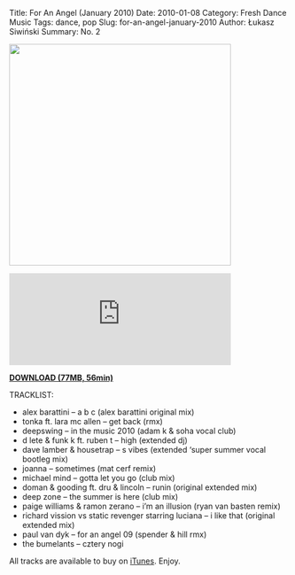 Title: For An Angel (January 2010)
Date: 2010-01-08
Category: Fresh Dance Music
Tags: dance, pop
Slug: for-an-angel-january-2010
Author: Łukasz Siwiński
Summary: No. 2

<a href ="https://drive.google.com/uc?export=download&id=0B_4_ynm06YZIcC1JNWxzMjFLQmc" 
    title="DOWNLOAD" target="_blank">
    <img width="400" src="https://drive.google.com/uc?export=download&id=0B8ZWtaisj528eWZNNmp0S3puX1E" />
</a>

<iframe width="400" height="166" scrolling="no" frameborder="no" src="http://w.soundcloud.com/player?url=http%3A%2F%2Fapi.soundcloud.com%2Ftracks%2F1381204&auto_play=false&show_artwork=false&color=ff7700"></iframe>

<a href ="https://drive.google.com/uc?export=download&id=0B_4_ynm06YZIcC1JNWxzMjFLQmc" 
    title="Fresh Dance Music - For An Angel (January 2010)" target="_blank">
**DOWNLOAD (77MB, 56min)**
</a>

TRACKLIST:  

* alex barattini – a b c (alex barattini original mix)
* tonka ft. lara mc allen – get back (rmx)
* deepswing – in the music 2010 (adam k & soha vocal club)
* d lete & funk k ft. ruben t – high (extended dj)
* dave lamber & housetrap – s vibes (extended ‘super summer vocal bootleg mix)
* joanna – sometimes (mat cerf remix)
* michael mind – gotta let you go (club mix)
* doman & gooding ft. dru & lincoln – runin (original extended mix)
* deep zone – the summer is here (club mix)
* paige williams & ramon zerano – i’m an illusion (ryan van basten remix)
* richard vission vs static revenger starring luciana – i like that (original extended mix)
* paul van dyk – for an angel 09 (spender & hill rmx)
* the bumelants – cztery nogi

All tracks are available to buy on <a href="http://itunes.apple.com/pl/" target="_blank">iTunes</a>.
Enjoy.